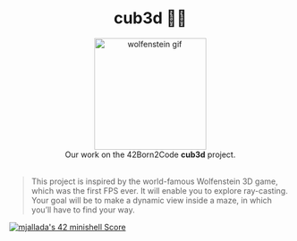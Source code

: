 <h1 align="center">cub3d 🧟🔫</h1>
<p align="center">
<img src="img/wolfeinstein.gif" width="200px" alt="wolfenstein gif"><br />
Our work on the 42Born2Code <b>cub3d</b> project.<br /><br />
</p>

>  This project is inspired by the world-famous Wolfenstein 3D game, which was the first FPS ever. It will enable you to explore ray-casting. Your goal will be to make a dynamic view inside a maze, in which you’ll have to find your way.

[![mjallada's 42 minishell Score](https://badge42.vercel.app/api/v2/cl4dwkra3004009maahzpjn6g/project/2635687)](https://github.com/JaeSeoKim/badge42)
